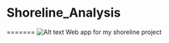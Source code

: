 # Shoreline_Analysis
=======
![Alt text](https://sl.bing.net/h0Ykst5m80O.png)
Web app for my shoreline project
